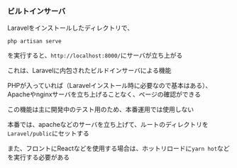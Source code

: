 ### ビルトインサーバ

Laravelをインストールしたディレクトリで、

```
php artisan serve
```

を実行すると、`http://localhost:8000/`にサーバが立ち上がる

これは、Laravelに内包されたビルドインサーバによる機能

PHPが入っていれば（Laravelインストール時に必要なので基本はある）、  
Apacheやnginxサーバを立ち上げることなく、ページの確認ができる

この機能は主に開発中のテスト用のため、本番運用では使用しない

本番では、apacheなどのサーバを立ち上げて、ルートのディレクトリを`Laravel/public`にセットする

また、フロントにReactなどを使用する場合は、ホットリロードに`yarn hot`などを実行する必要がある

